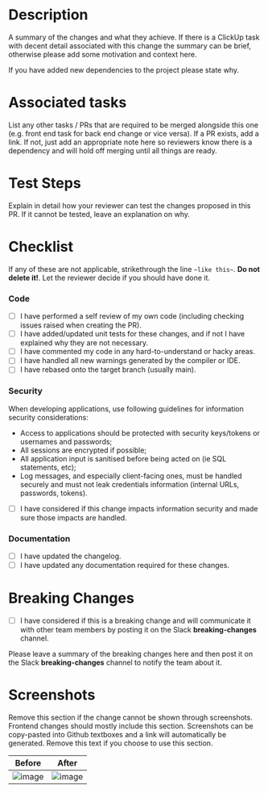 # Description

A summary of the changes and what they achieve. If there is a ClickUp task with decent detail associated with this change the summary can be brief, otherwise please add some motivation and context here.

If you have added new dependencies to the project please state why.

# Associated tasks

List any other tasks / PRs that are required to be merged alongside this one (e.g. front end task for back end change or vice versa). If a PR exists, add a link. If not, just add an appropriate note here so reviewers know there is a dependency and will hold off merging until all things are ready.

# Test Steps

Explain in detail how your reviewer can test the changes proposed in this PR. If it cannot be tested, leave an explanation on why.

# Checklist

If any of these are not applicable, strikethrough the line `~like this~`. **Do not delete it!**. Let the reviewer decide if you should have done it.

### Code
- [ ] I have performed a self review of my own code (including checking issues raised when creating the PR).
- [ ] I have added/updated unit tests for these changes, and if not I have explained why they are not necessary.
- [ ] I have commented my code in any hard-to-understand or hacky areas.
- [ ] I have handled all new warnings generated by the compiler or IDE.
- [ ] I have rebased onto the target branch (usually main).

### Security
When developing applications, use following guidelines for information security considerations:
* Access to applications should be protected with security keys/tokens or usernames and passwords;
* All sessions are encrypted if possible;
* All application input is sanitised before being acted on (ie SQL statements, etc);
* Log messages, and especially client-facing ones, must be handled securely and must not leak credentials information (internal URLs, passwords, tokens).

- [ ] I have considered if this change impacts information security and made sure those impacts are handled.

### Documentation
- [ ] I have updated the changelog.
- [ ] I have updated any documentation required for these changes.

# Breaking Changes
- [ ] I have considered if this is a breaking change and will communicate it with other team members by posting it on the Slack **breaking-changes** channel.

Please leave a summary of the breaking changes here and then post it on the Slack **breaking-changes** channel to notify the team about it.

# Screenshots

Remove this section if the change cannot be shown through screenshots. Frontend changes should mostly include this section.
Screenshots can be copy-pasted into Github textboxes and a link will automatically be generated.
Remove this text if you choose to use this section.

| Before | After |
| --- | --- |
| ![image](image-link-here) | ![image](image-link-here) |
